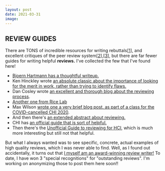 ```yaml
---
layout: post
date: 2021-03-31
image:
---
```


## REVIEW GUIDES
There are TONS of incredible resources for writing rebuttals[[1]],  and excellent critiques of the peer review system[[2]],[[3]], but there are far fewer guides for writing helpful **reviews.** I've collected the few that I've found here!

- [Bjoern Hartmann has a thoughtful writeup.](https://people.eecs.berkeley.edu/~bjoern/advice/reviewing.html)
- Ken Hinckley wrote [an absolute classic about the importance of looking for the merit in work, rather than trying to identify flaws.](http://mobilehci.acm.org/2015/download/ExcellenceInReviewsforHCICommunity.pdf)
- Dan Cosley wrote [an excellent and thorough blog about the reviewing process](https://blogs.cornell.edu/danco/2014/06/12/how-i-review-papers/).
- [Another one from Rice Lab](https://ricelab.github.io/blog/2018/writing-reviews-for-hci/)
- Max Wilson [wrote one a very brief blog post, as part of a class for the COVID-cancelled CHI 2020](http://www.cs.nott.ac.uk/~pszmw/peer-review-course/).
- And then there's [an extended abstract about reviewing.](https://dl.acm.org/doi/10.1145/3027063.3027097)
- CHI has [an official guide that is sort of helpful.](https://chi2020.acm.org/guide-to-reviewing-papers/)
- Then there's the [Unofficial Guide to reviewing for HCI](https://docs.google.com/document/d/1MpH3zV8WFU5avQHqrVTtxu-wNWzeTstxWy7K__HK5Nc/edit#heading=h.mq8hia60enm8), which is much more interesting but still not that helpful.

But what I always wanted was to see specific, concrete, actual examples of high quality reviews, which I was never able to find. Well, as I found out accidentally, it turns out that [I myself am an award-winning review writer!](https://twitter.com/FakePaperclips/status/1370131214430924803) To date, I have won 3 "special recognitions" for "outstanding reviews". I'm working on anonymizing those to post them here soon!!

[1]:(https://molecule.github.io/post/Rebuttal-Advice/)
[2]:(https://twitter.com/mcmullarkey/status/1366091589345501194?s=20)
[3]:(https://www.sigarch.org/why-we-should-include-one-shot-revision-in-our-review-process/)
